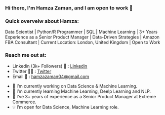 ### Hi there, I'm Hamza Zaman, and I am open to work 👋

### Quick overveiw about Hamza:
Data Scientist | Python/R Programmer | SQL | Machine Learning | 3+ Years Experience as a Senior Product Manager | Data-Driven Strategies | Amazon FBA Consultant | Current Location: London, United Kingdom | Open to Work

### Reach me out at:
* Linkedin (3k+ Followers) 💼 : [Linkedin](https://www.linkedin.com/in/data-scientist-consultant/)
* Twitter  👨‍🎓  : [Twitter](https://twitter.com/Hamza_Zaman_)
* Email  📧  : hamzazaman04@gmail.com

- 🔭 I’m currently working on Data Science & Machine Learning.
- 🌱 I’m currently learning Machine Learning, Deelp Learning and NLP.
- 👯 I’ve 3+ years of experience as a Senior Product Manager at Extreme Commerce.
- 💡 I’m open for Data Science, Machine Learning role.
